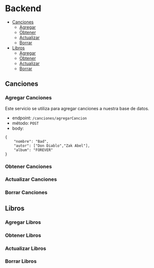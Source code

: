# Backend

* [Canciones](#Canciones)
    * [Agregar](#Agregar-Canciones)
    * [Obtener](#Obtener-Canciones)
    * [Actualizar](#Actualizar-Canciones)
    * [Borrar](#Borrar-Canciones)
* [Libros](#Libros)
    * [Agregar](#Agregar-Libros)
    * [Obtener](#Obtener-Libros)
    * [Actualizar](#Actualizar-Libros)
    * [Borrar](#Borrar-Libros)


## Canciones

### Agregar Canciones

Este servicio se utiliza para agregar canciones a nuestra base de datos.

* endpoint: `/canciones/agregarCancion`
* método: `POST`
* body: 
```
{
    "nombre": "Bad",
    "autor": ["Don Diablo","Zak Abel"],
    "album": "FOREVER"
}
```


### Obtener Canciones

### Actualizar Canciones

### Borrar Canciones


## Libros

### Agregar Libros

### Obtener Libros

### Actualizar Libros


### Borrar Libros


